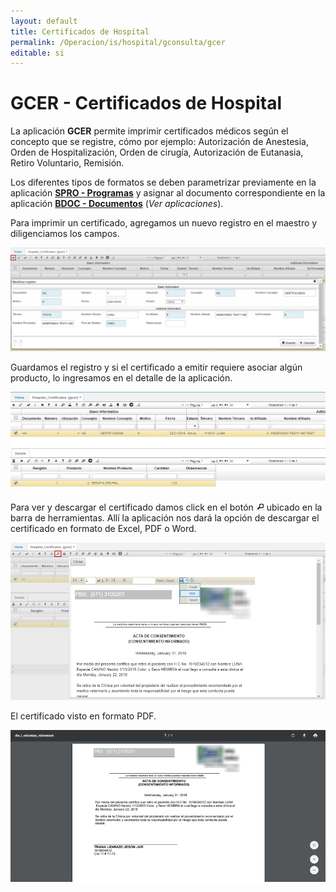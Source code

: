```yaml
---
layout: default
title: Certificados de Hospital
permalink: /Operacion/is/hospital/gconsulta/gcer
editable: si
---
```


# GCER - Certificados de Hospital

La aplicación **GCER** permite imprimir certificados médicos según el concepto que se registre, cómo por ejemplo: Autorización de Anestesia, Orden de Hospitalización, Orden de cirugía, Autorización de Eutanasia, Retiro Voluntario, Remisión.  

Los diferentes tipos de formatos se deben parametrizar previamente en la aplicación [**SPRO - Programas**](http://docs.oasiscom.com/Operacion/cloud/smetadata/spro#parametrización-de-formatos-de-impresión) y asignar al documento correspondiente en la aplicación [**BDOC - Documentos**](http://docs.oasiscom.com/Operacion/common/bsistema/bdoc#parametrización-de-formatos-de-impresión) (_Ver aplicaciones_).  

Para imprimir un certificado, agregamos un nuevo registro en el maestro y diligenciamos los campos.  

![](gcer.png)

Guardamos el registro y si el certificado a emitir requiere asociar algún producto, lo ingresamos en el detalle de la aplicación.  

![](gcer1.png)

Para ver y descargar el certificado damos click en el botón ![](lupa.png) ubicado en la barra de herramientas. Allí la aplicación nos dará la opción de descargar el certificado en formato de Excel, PDF o Word.  

![](gcer2.png)

El certificado visto en formato PDF.  

![](gcer3.png)
